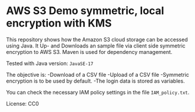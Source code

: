 # AWS S3 Demo symmetric, local encryption with KMS
This repository shows how the Amazon S3 cloud storage can be accessed using Java. It Up- and Downloads an sample file via client side symmetric encryption to AWS S3. Maven is used for dependency management.

Tested with Java version: `JavaSE-17`

The objective is:
-Download of a CSV file
-Upload of a CSV file
-Symmetric encryption is to be used by default.
-The login data is stored as variables.

You can check the necessary IAM policy settings in the file `IAM_policy.txt`.

License: CC0